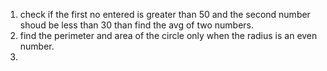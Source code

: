 1. check if the first no entered is greater than 50 and the second number shoud be less than 30 than find the avg of two numbers.
1. find the perimeter and area of the circle only when the radius is an even number.
1. 